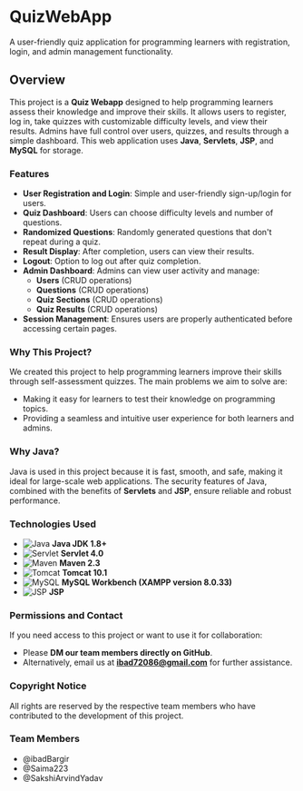 # QuizWebApp
A user-friendly quiz application for programming learners with registration, login, and admin management functionality.

## Overview

This project is a **Quiz Webapp** designed to help programming learners assess their knowledge and improve their skills. It allows users to register, log in, take quizzes with customizable difficulty levels, and view their results. Admins have full control over users, quizzes, and results through a simple dashboard. This web application uses **Java**, **Servlets**, **JSP**, and **MySQL** for storage.

### Features
- **User Registration and Login**: Simple and user-friendly sign-up/login for users.
- **Quiz Dashboard**: Users can choose difficulty levels and number of questions.
- **Randomized Questions**: Randomly generated questions that don't repeat during a quiz.
- **Result Display**: After completion, users can view their results.
- **Logout**: Option to log out after quiz completion.
- **Admin Dashboard**: Admins can view user activity and manage:
  - **Users** (CRUD operations)
  - **Questions** (CRUD operations)
  - **Quiz Sections** (CRUD operations)
  - **Quiz Results** (CRUD operations)
- **Session Management**: Ensures users are properly authenticated before accessing certain pages.

### Why This Project?

We created this project to help programming learners improve their skills through self-assessment quizzes. The main problems we aim to solve are:
- Making it easy for learners to test their knowledge on programming topics.
- Providing a seamless and intuitive user experience for both learners and admins.

### Why Java?

Java is used in this project because it is fast, smooth, and safe, making it ideal for large-scale web applications. The security features of Java, combined with the benefits of **Servlets** and **JSP**, ensure reliable and robust performance.

### Technologies Used

- ![Java](https://img.shields.io/badge/Java-JDK%201.8+-orange) **Java JDK 1.8+**
- ![Servlet](https://img.shields.io/badge/Servlet-4.0-blue) **Servlet 4.0**
- ![Maven](https://img.shields.io/badge/Maven-2.3-red) **Maven 2.3**
- ![Tomcat](https://img.shields.io/badge/Tomcat-10.1-lightblue) **Tomcat 10.1**
- ![MySQL](https://img.shields.io/badge/MySQL-8.0.33-yellowgreen) **MySQL Workbench (XAMPP version 8.0.33)**
- ![JSP](https://img.shields.io/badge/JSP-blueviolet) **JSP**

### Permissions and Contact

If you need access to this project or want to use it for collaboration:

- Please **DM our team members directly on GitHub**.
- Alternatively, email us at **ibad72086@gmail.com** for further assistance.

### Copyright Notice

All rights are reserved by the respective team members who have contributed to the development of this project.

### Team Members

- @ibadBargir
- @Saima223
- @SakshiArvindYadav
